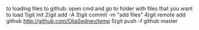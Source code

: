 to loading files to github:
open cmd and go to folder with files that you want to load
1)git init
2)git add -A
3)git commit -m "add files"
4)git remote add github http://github.com/OliaSednev/temp
5)git push -f github master
